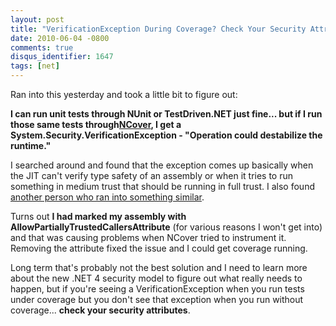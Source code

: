```yaml
---
layout: post
title: "VerificationException During Coverage? Check Your Security Attributes"
date: 2010-06-04 -0800
comments: true
disqus_identifier: 1647
tags: [net]
---
```

Ran into this yesterday and took a little bit to figure out:

**I can run unit tests through NUnit or TestDriven.NET just fine... but
if I run those same tests
through**[**NCover**](http://www.ncover.com)**, I get a
System.Security.VerificationException - "Operation could destabilize the
runtime."**

I searched around and found that the exception comes up basically when
the JIT can't verify type safety of an assembly or when it tries to run
something in medium trust that should be running in full trust. I also
found [another person who ran into something
similar](http://www.thebooleanfrog.com/post/MSTest-Code-Coverage-and-VerifyException.aspx).

Turns out **I had marked my assembly with
AllowPartiallyTrustedCallersAttribute** (for various reasons I won't get
into) and that was causing problems when NCover tried to instrument it.
Removing the attribute fixed the issue and I could get coverage running.

Long term that's probably not the best solution and I need to learn more
about the new .NET 4 security model to figure out what really needs to
happen, but if you're seeing a VerificationException when you run tests
under coverage but you don't see that exception when you run without
coverage... **check your security attributes**.
